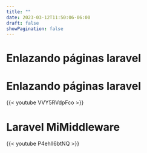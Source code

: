 ```yaml
---
title: ""
date: 2023-03-12T11:50:06-06:00
draft: false
showPagination: false
---
```

 
# Enlazando páginas laravel



#  Enlazando páginas laravel
{{< youtube  VVY5RVdpFco >}}
#  Laravel MiMiddleware
 {{< youtube  P4ehlI6btNQ >}}